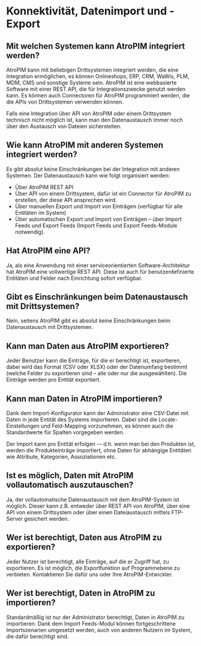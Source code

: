 # Konnektivität, Datenimport und -Export



## Mit welchen Systemen kann AtroPIM integriert werden?

AtroPIM kann mit beliebigen Drittsystemen integriert werden, die eine Integration ermöglichen, es können Onlineshops, ERP, CRM, WaWis, PLM, MDM, CMS und sonstige Systeme sein. AtroPIM ist eine webbasierte Software mit einer REST API, die für Integrationszwecke genutzt werden kann. Es können auch Connectoren für AtroPIM programmiert werden, die die APIs von Drittsystemen verwenden können.

Falls eine Integration über API von AtroPIM oder einem Drittsystem technisch nicht möglich ist, kann man den Datenaustausch immer noch über den Austausch von Dateien sicherstellen.

  

## Wie kann AtroPIM mit anderen Systemen integriert werden?

Es gibt absolut keine Einschränkungen bei der Integration mit anderen Systemen. Der Datenaustausch kann wie folgt organisiert werden:

- Über AtroPIM REST API
- Über API von einem Drittsystem, dafür ist ein Connector für AtroPIM zu erstellen, der diese API ansprechen wird.
- Über manuellen Export und Import von Einträgen (verfügbar für alle Entitäten im System)
- Über automatischen Export und Import von Einträgen – über Import Feeds und Export Feeds (Import Feeds und Export Feeds-Module notwendig).


## Hat AtroPIM eine API?

Ja, als eine Anwendung mit einer serviceorientierten Software-Architektur hat AtroPIM eine vollwertige REST API. Diese ist auch für benutzerdefinierte Entitäten und Felder nach Einrichtung sofort verfügbar.

  

## Gibt es Einschränkungen beim Datenaustausch mit Drittsystemen?

Nein, seitens AtroPIM gibt es absolut keine Einschränkungen beim Datenaustausch mit Drittsystemen.

  

## Kann man Daten aus AtroPIM exportieren?

Jeder Benutzer kann die Einträge, für die er berechtigt ist, exportieren, dabei wird das Format (CSV oder XLSX) oder der Datenumfang bestimmt (welche Felder zu exportieren sind – alle oder nur die ausgewählten). Die Einträge werden pro Entität exportiert.


## Kann man Daten in AtroPIM importieren?

Dank dem Import-Konfigurator kann der Administrator eine CSV-Datei mit Daten in jede Entität des Systems importieren. Dabei sind die Locale-Einstellungen und Feld-Mapping vorzunehmen, es können auch die Standardwerte für Spalten vorgegeben werden.

Der Import kann pro Entität erfolgen -– d.h. wenn man bei den Produkten ist, werden die Produkteinträge importiert, ohne Daten für abhängige Entitäten wie Attribute, Kategorien, Assoziationen etc.

  

## Ist es möglich, Daten mit AtroPIM vollautomatisch auszutauschen?

Ja, der vollautomatische Datenaustausch mit dem AtroPIM-System ist möglich. Dieser kann z.B. entweder über REST API von AtroPIM, über eine API von einem Drittsystem oder über einen Dateiaustausch mittels FTP-Server gesichert werden.

  

## Wer ist berechtigt, Daten aus AtroPIM zu exportieren?

Jeder Nutzer ist berechtigt, alle Einträge, auf die er Zugriff hat, zu exportieren. Es ist möglich, die Exportfunktion auf Programmebene zu verbieten. Kontaktieren Sie dafür uns oder Ihre AtroPIM-Entwickler.



## Wer ist berechtigt, Daten in AtroPIM zu importieren?

Standardmäßig ist nur der Administrator berechtigt, Daten in AtroPIM zu importieren. Dank dem Import Feeds-Modul können fortgeschrittene Importszenarien umgesetzt werden, auch von anderen Nutzern im System, die dafür berechtigt sind.
